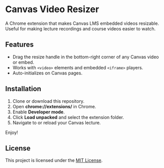 # Canvas Video Resizer

A Chrome extension that makes Canvas LMS embedded videos resizable.  
Useful for making lecture recordings and course videos easier to watch.

## Features
- Drag the resize handle in the bottom-right corner of any Canvas video or embed.
- Works with `<video>` elements and embedded `<iframe>` players.
- Auto-initializes on Canvas pages.

## Installation
1. Clone or download this repository.
2. Open **chrome://extensions/** in Chrome.
3. Enable **Developer mode**.
4. Click **Load unpacked** and select the extension folder.
5. Navigate to or reload your Canvas lecture.

Enjoy!

## License
This project is licensed under the [MIT License](./LICENSE).
